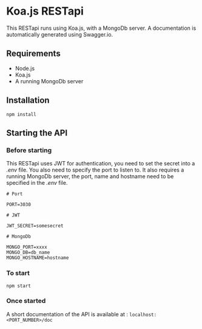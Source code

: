 ﻿# Koa.js RESTapi

This RESTapi runs using Koa.js, with a MongoDb server. A documentation is automatically generated using Swagger.io.

## Requirements

- Node.js
- Koa.js
- A running MongoDb server

## Installation

`npm install`

## Starting the API

### Before starting

This RESTapi uses JWT for authentication, you need to set the secret into a _.env_ file. You also need to specify the port to listen to. It also requires a running MongoDb server, the port, name and hostname need to be specified in the _.env_ file.

```
# Port

PORT=3030

# JWT

JWT_SECRET=somesecret

# MongoDb

MONGO_PORT=xxxx
MONGO_DB=db_name
MONGO_HOSTNAME=hostname

```

### To start

`npm start`

### Once started

A short documentation of the API is available at : `localhost:<PORT_NUMBER>/doc`
